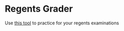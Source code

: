 # Regents Grader
Use [this tool](https://jonahemorgan.github.io/regents-grader) to practice for your regents examinations

